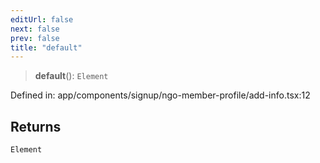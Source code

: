 ```yaml
---
editUrl: false
next: false
prev: false
title: "default"
---
```


> **default**(): `Element`

Defined in: app/components/signup/ngo-member-profile/add-info.tsx:12

## Returns

`Element`

